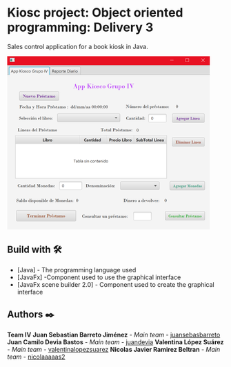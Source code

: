 # Kiosc project: Object oriented programming: Delivery 3
  Sales control application for a book kiosk in Java.
  
  ![](/App_Kiosco.png)

## Build with 🛠️
* [Java] - The programming language used
* [JavaFx] -Component used to use the graphical interface
* [JavaFx scene builder 2.0] - Component used to create the graphical interface

## Authors ✒️
**Team IV**
**Juan Sebastian Barreto Jiménez** - *Main team* - [juansebasbarreto](https://github.com/juansebasbarreto)
**Juan Camilo Devia Bastos** - *Main team* - [juandevia](https://github.com/juandevia)
**Valentina López Suárez** - *Main team* - [valentinalopezsuarez](https://github.com/valentinalopezsuarez)
**Nicolas Javier Ramirez Beltran** - *Main team* - [nicolaaaaas2](https://github.com/nicolaaaaas2)
